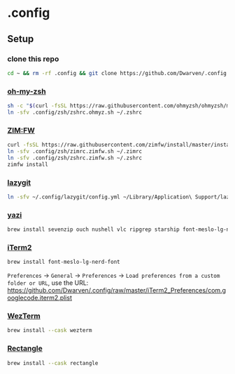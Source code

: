# .config

## Setup

### clone this repo
```sh
cd ~ && rm -rf .config && git clone https://github.com/Dwarven/.config.git
```

### [oh-my-zsh](https://ohmyz.sh)
```sh
sh -c "$(curl -fsSL https://raw.githubusercontent.com/ohmyzsh/ohmyzsh/master/tools/install.sh)"
ln -sfv .config/zsh/zshrc.ohmyz.sh ~/.zshrc
```

### [ZIM:FW](https://zimfw.sh)
```sh
curl -fsSL https://raw.githubusercontent.com/zimfw/install/master/install.zsh | zsh
ln -sfv .config/zsh/zimrc.zimfw.sh ~/.zimrc
ln -sfv .config/zsh/zshrc.zimfw.sh ~/.zshrc
zimfw install
```

### [lazygit](https://github.com/jesseduffield/lazygit)
```sh
ln -sfv ~/.config/lazygit/config.yml ~/Library/Application\ Support/lazygit
```

### [yazi](https://yazi-rs.github.io)
```sh
brew install sevenzip ouch nushell vlc ripgrep starship font-meslo-lg-nerd-font yazi
```

### [iTerm2](https://iterm2.com)
```sh
brew install font-meslo-lg-nerd-font
```

`Preferences` -> `General` -> `Preferences` -> `Load preferences from a custom folder or URL`, use the URL: https://github.com/Dwarven/.config/raw/master/iTerm2_Preferences/com.googlecode.iterm2.plist

### [WezTerm](https://wezterm.org)
```sh
brew install --cask wezterm
```

### [Rectangle](https://rectangleapp.com)
```sh
brew install --cask rectangle
```
